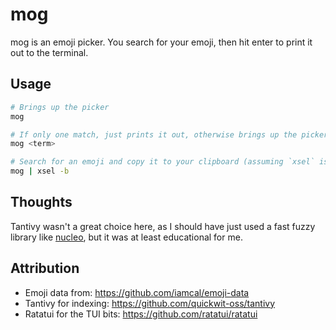 # mog

mog is an emoji picker. You search for your emoji, then hit enter to print it out to the terminal.

## Usage

```bash
# Brings up the picker
mog

# If only one match, just prints it out, otherwise brings up the picker with that pre-filled.
mog <term>

# Search for an emoji and copy it to your clipboard (assuming `xsel` is installed)
mog | xsel -b
```

## Thoughts

Tantivy wasn't a great choice here, as I should have just used a fast fuzzy library like [nucleo](https://github.com/helix-editor/nucleo), but it was at least educational for me.

## Attribution

- Emoji data from: https://github.com/iamcal/emoji-data
- Tantivy for indexing: https://github.com/quickwit-oss/tantivy
- Ratatui for the TUI bits: https://github.com/ratatui/ratatui

